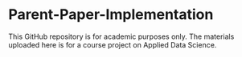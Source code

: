 # Parent-Paper-Implementation

This GitHub repository is for academic purposes only. The materials uploaded here is for a course project on Applied Data Science.
